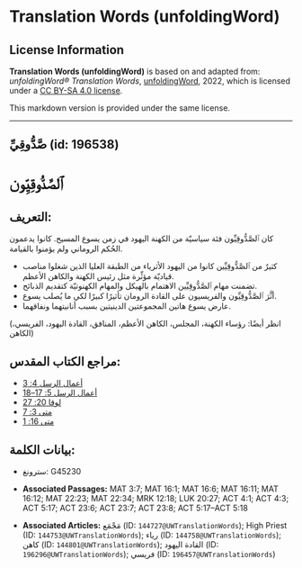 # Translation Words (unfoldingWord)

## License Information

**Translation Words (unfoldingWord)** is based on and adapted from: _unfoldingWord® Translation Words_, [unfoldingWord](https://unfoldingword.org/utw), 2022, which is licensed under a [CC BY-SA 4.0 license](https://creativecommons.org/licenses/by-sa/4.0/legalcode.en).

This markdown version is provided under the same license.



--------------------------------

## صَّدُّوقِيِّ (id: 196538)

ٱلصَّدُّوقِيِّون
================

التعريف:
--------

كان ٱلصَّدُّوقِيِّون فئة سياسيّة من الكهنة اليهود في زمن يسوع المسيح. كانوا يدعمون الحُكم الروماني ولم يؤمنوا بالقيامة.

* كثيرٌ من ٱلصَّدُّوقِيِّين كانوا من اليهود الأثرياء من الطبقة العليا الذين شغلوا مناصب قياديّة مؤثِّرة مثل رئيس الكهنة والكاهن الأعظم.
* تضمنت مهام ٱلصَّدُّوقِيِّين الاهتمام بالهيكل والمهام الكهنوتيّة كتقديم الذبائح.
* أثَّرَ ٱلصَّدُّوقِيِّون والفريسيون على القادة الرومان تأثيرًا كبيرًا لكي ما يُصلب يسوع.
* عارض يسوع هاتين المجموعتين الدينيتين بسبب أنانيتهما ونفاقهما.

(انظر أيضًا: رؤساء الكهنة، المجلس، الكاهن الأعظم، المنافق، القادة اليهود، الفريسي، الكاهن)

مراجع الكتاب المقدس:
--------------------

* [أعمال الرسل 4: 3](https://ref.ly/Acts4:3)
* [أعمال الرسل 5: 17–18](https://ref.ly/Acts5:17-Acts5:18)
* [لوقا 20: 27](https://ref.ly/Luke20:27)
* [متى 3: 7](https://ref.ly/Matt3:7)
* [متى 16: 1](https://ref.ly/Matt16:1)

بيانات الكلمة:
--------------

* سترونغ: G45230

* **Associated Passages:** MAT 3:7; MAT 16:1; MAT 16:6; MAT 16:11; MAT 16:12; MAT 22:23; MAT 22:34; MRK 12:18; LUK 20:27; ACT 4:1; ACT 4:3; ACT 5:17; ACT 23:6; ACT 23:7; ACT 23:8; ACT 5:17–ACT 5:18
* **Associated Articles:** مَجْمَع (ID: `144727@UWTranslationWords`); High Priest (ID: `144753@UWTranslationWords`); رياء (ID: `144758@UWTranslationWords`); كاهن (ID: `144801@UWTranslationWords`); القادة اليهود (ID: `196296@UWTranslationWords`); فريسي (ID: `196457@UWTranslationWords`)

